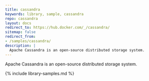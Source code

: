 ```yaml
---
title: cassandra
keywords: library, sample, cassandra
repo: cassandra
layout: docs
redirect_to: https://hub.docker.com/_/cassandra/
sitemap: false
redirect_from:
- /samples/cassandra/
description: |
  Apache Cassandra is an open-source distributed storage system.
---
```


Apache Cassandra is an open-source distributed storage system.


{% include library-samples.md %}

